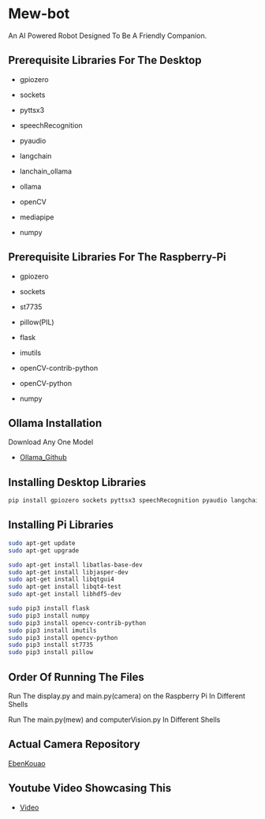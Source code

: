 
# Mew-bot
An AI Powered Robot Designed To Be A Friendly Companion.



## Prerequisite Libraries For The Desktop


- gpiozero

- sockets

- pyttsx3

- speechRecognition

- pyaudio

- langchain 

- lanchain_ollama 

- ollama

- openCV

- mediapipe

- numpy


## Prerequisite Libraries For The Raspberry-Pi


- gpiozero

- sockets

- st7735

- pillow(PIL) 

- flask 

- imutils

- openCV-contrib-python

- openCV-python

- numpy




## Ollama Installation
Download Any One Model

 - [Ollama_Github](https://github.com/ollama/ollama)
 


## Installing Desktop Libraries

```bash
pip install gpiozero sockets pyttsx3 speechRecognition pyaudio langchain langchain_ollama ollama opencv-python mediapipe numpy
```
## Installing Pi Libraries

```bash
sudo apt-get update
sudo apt-get upgrade

sudo apt-get install libatlas-base-dev
sudo apt-get install libjasper-dev
sudo apt-get install libqtgui4
sudo apt-get install libqt4-test
sudo apt-get install libhdf5-dev

sudo pip3 install flask
sudo pip3 install numpy
sudo pip3 install opencv-contrib-python
sudo pip3 install imutils
sudo pip3 install opencv-python
sudo pip3 install st7735
sudo pip3 install pillow
```
## Order Of Running The Files

Run The display.py and main.py(camera) on the Raspberry Pi In Different Shells

Run The main.py(mew) and computerVision.py In Different Shells





## Actual Camera Repository

[EbenKouao](https://github.com/EbenKouao/pi-camera-stream-flask/tree/master)




## Youtube Video Showcasing This

 - [Video]((https://www.youtube.com/watch?v=beggWTbwo-s))
 
